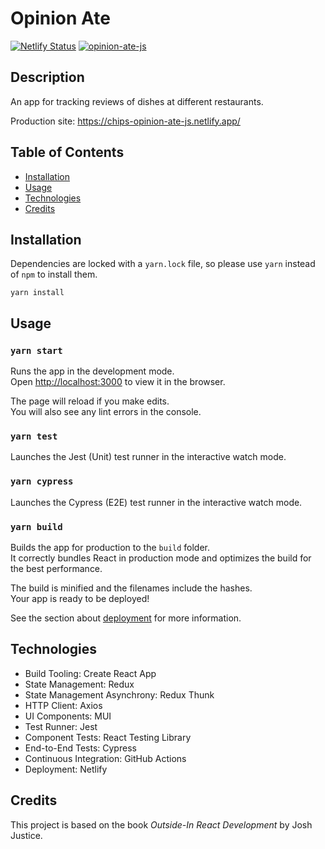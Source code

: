 # Opinion Ate

[![Netlify Status](https://api.netlify.com/api/v1/badges/b0252632-26f2-490a-ae0c-2fbffac3d323/deploy-status)](https://app.netlify.com/sites/chips-opinion-ate/deploys)
[![opinion-ate-js](https://img.shields.io/endpoint?url=https://cloud.cypress.io/badge/simple/bups7t/main&style=flat&logo=cypress)](https://cloud.cypress.io/projects/bups7t/runs)

## Description

An app for tracking reviews of dishes at different restaurants.

Production site: https://chips-opinion-ate-js.netlify.app/

## Table of Contents

- [Installation](#installation)
- [Usage](#usage)
- [Technologies](#technologies)
- [Credits](#credits)

## Installation

Dependencies are locked with a `yarn.lock` file, so please use `yarn` instead of `npm` to install them.

`yarn install`

## Usage

### `yarn start`

Runs the app in the development mode.\
Open [http://localhost:3000](http://localhost:3000) to view it in the browser.

The page will reload if you make edits.\
You will also see any lint errors in the console.

### `yarn test`

Launches the Jest (Unit) test runner in the interactive watch mode.

### `yarn cypress`

Launches the Cypress (E2E) test runner in the interactive watch mode.

### `yarn build`

Builds the app for production to the `build` folder.\
It correctly bundles React in production mode and optimizes the build for the best performance.

The build is minified and the filenames include the hashes.\
Your app is ready to be deployed!

See the section about [deployment](https://facebook.github.io/create-react-app/docs/deployment) for more information.

## Technologies

- Build Tooling: Create React App
- State Management: Redux
- State Management Asynchrony: Redux Thunk
- HTTP Client: Axios
- UI Components: MUI
- Test Runner: Jest
- Component Tests: React Testing Library
- End-to-End Tests: Cypress
- Continuous Integration: GitHub Actions
- Deployment: Netlify

## Credits

This project is based on the book _Outside-In React Development_ by Josh Justice.
